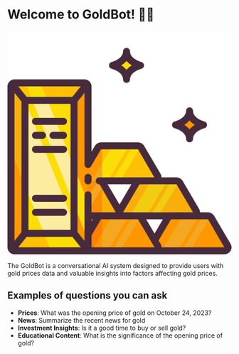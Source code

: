 # Welcome to GoldBot! 🚀🤖

![GoldBot Logo](./public/logo_dark.png)

The GoldBot is a conversational AI system designed to provide users with gold prices data and valuable insights into factors affecting gold prices.

## Examples of questions you can ask

- **Prices**: What was the opening price of gold on October 24, 2023?
- **News**: Summarize the recent news for gold
- **Investment Insights**: Is it a good time to buy or sell gold?
- **Educational Content**: What is the significance of the opening price of gold?
